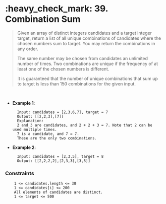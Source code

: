 <h1>:heavy_check_mark: 39. Combination Sum</h1>
<blockquote>Given an array of distinct integers candidates and a target integer target, return a list of all unique combinations of candidates where the chosen numbers sum to target. You may return the combinations in any order.

The same number may be chosen from candidates an unlimited number of times. Two combinations are unique if the frequency of at least one of the chosen numbers is different.

It is guaranteed that the number of unique combinations that sum up to target is less than 150 combinations for the given input.
</blockquote><br>

* **Example 1**:<br>

        Input: candidates = [2,3,6,7], target = 7
        Output: [[2,2,3],[7]]
        Explanation:
        2 and 3 are candidates, and 2 + 2 + 3 = 7. Note that 2 can be used multiple times.
        7 is a candidate, and 7 = 7.
        These are the only two combinations.
      
* **Example 2**:<br>

        Input: candidates = [2,3,5], target = 8
        Output: [[2,2,2,2],[2,3,3],[3,5]]


### **Constraints**

        1 <= candidates.length <= 30
        1 <= candidates[i] <= 200
        All elements of candidates are distinct.
        1 <= target <= 500